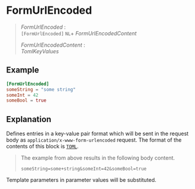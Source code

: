 # FormUrlEncoded

> *FormUrlEncoded* :  
> `[FormUrlEncoded]` `NL`+ *FormUrlEncodedContent*
>
> *FormUrlEncodedContent* :  
> *TomlKeyValues*

## Example

```toml
[FormUrlEncoded]
someString = "some string"
someInt = 42
someBool = true
```

## Explanation

Defines entries in a key-value pair format which will be sent in the request body as `application/x-www-form-urlencoded` request.
The format of the contents of this block is [`TOML`](https://toml.io/).

> The example from above results in the following body content.
> ```
> someString=some+string&someInt=42&someBool=true
> ```

Template parameters in parameter values will be substituted.
